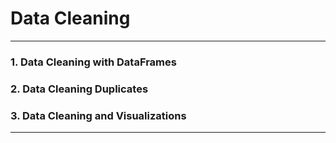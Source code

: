 # Data Cleaning

---

### 1. Data Cleaning with DataFrames
### 2. Data Cleaning Duplicates
### 3. Data Cleaning and Visualizations

---
